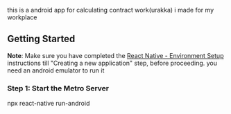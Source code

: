 this is a android app for calculating contract work(urakka) i made for my workplace

## Getting Started

**Note**: Make sure you have completed the [React Native - Environment Setup](https://reactnative.dev/docs/environment-setup) instructions till "Creating a new application" step, before proceeding.
you need an android emulator to run it

### Step 1: Start the Metro Server

npx react-native run-android


